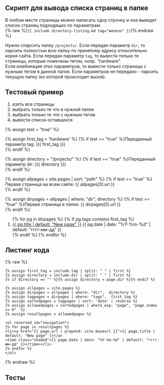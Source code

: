 ## Скрипт для вывода списка страниц в папке
В любом месте страницы можно написать одну строчку и она выведет список страниц подходящих по параметрам.  
{% raw %}```{{ include directory-listing.md tag="железо" }}```{% endraw %}

Нужно спарсить папку ```/projects/```.
Если передан параметр ```dir```, то парсить полностью всю папку по принятому адресу относительно корня сайта.
Если передан параметр ```tag```, то вывести только те страницы, которые помечены тегом, нопр. "hardware".  
Если комбинация этих параметров, то вывести только страницы с нужным тегом в  данной папке.
Если параметров не передано - парсить текущую папку (из которой происходит вызов).

## Тестовый пример

1. взять все страницы
2. выбрать только те что в нужной папке
3. выбрать только те что с нужным тегом
4. вывести список оставшихся

{% assign test = "true" %}

{% assign first_tag = 'hardware' %}
{% if test == "true" %}Переданный параметр tag: ({{ first_tag }})<br>{% endif %}

{% assign directory = "/projects/" %}
{% if test == "true" %}Переданный параметр dir: ({{ directory }})<br>{% endif %}

{% assign allpages = site.pages | sort: "path" %}
{% if test == "true" %}Первая страница на всем сайте: {{ allpages[0].url }}<br>{% endif %}

{% assign dirpages = allpages | where: "dir",  directory %}
{% if test == "true" %}Первая страница  в папке: {{ dirpages[0].url }}<br>{% endif %}

<ol reversed id="navigation">
{% for pg in dirpages %}
{% if pg.tags contains first_tag %}
<li><a href="{{ pg.url | prepend: site.baseurl }}">{{ pg.title | default: "New page" }}</a> 
<time class="shaded">{{ pg.date | date: "%Y-%m-%d" | default: "гггг-мм-дд" }}</time></li>
{% endif %}
{% endfor %}
</ol>

## Листинг кода
{% raw %}
``` 
{% assign first_tag = include.tag | split: " " | first %}
{% assign directory = include.dir | split: " " | first %}
{% if directory == "" %}{% assign directory = page.dir %}{% endif %}

{% assign allpages = site.pages %}
{% assign dirpages = allpages | where: "dir",  directory %}
{% assign tagpages = dirpages | where: "tags",  first_tag %}
{% assign sortedpages = tagpages | sort: 'date' | reverse %}
{% assign allowedpages = sortedpages | where_exp: "page", "page.index >= 0"	 %}
{% assign resultpages = allowedpages %}

<ol reversed id="navigation">
{% for page in resultpages %}
<li><a href="{{ page.url | prepend: site.baseurl }}">{{ page.title | default: "New page" }}</a> 
<time class="shaded">{{ page.date | date: "%Y-%m-%d" | default: "гггг-мм-дд" }}</time></li>
{% endfor %}
</ol>
```
{% endraw %}


## Тесты


